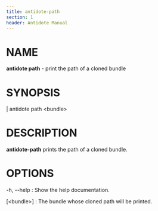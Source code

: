 ```yaml
---
title: antidote-path
section: 1
header: Antidote Manual
---
```


# NAME

**antidote path** - print the path of a cloned bundle

# SYNOPSIS

| antidote path \<bundle\>

# DESCRIPTION

**antidote-path** prints the path of a cloned bundle.

# OPTIONS

-h, \--help
:   Show the help documentation.

[\<bundle\>]
:   The bundle whose cloned path will be printed.
